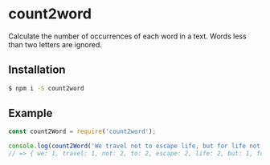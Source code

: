 # count2word
Calculate the number of occurrences of each word in a text.
Words less than two letters are ignored.

## Installation

```sh
$ npm i -S count2word
```


## Example

```js
const count2Word = require('count2word');

console.log(count2Word('We travel not to escape life, but for life not to escape us.'));
// => { we: 1, travel: 1, not: 2, to: 2, escape: 2, life: 2, but: 1, for: 1, us: 1 }

